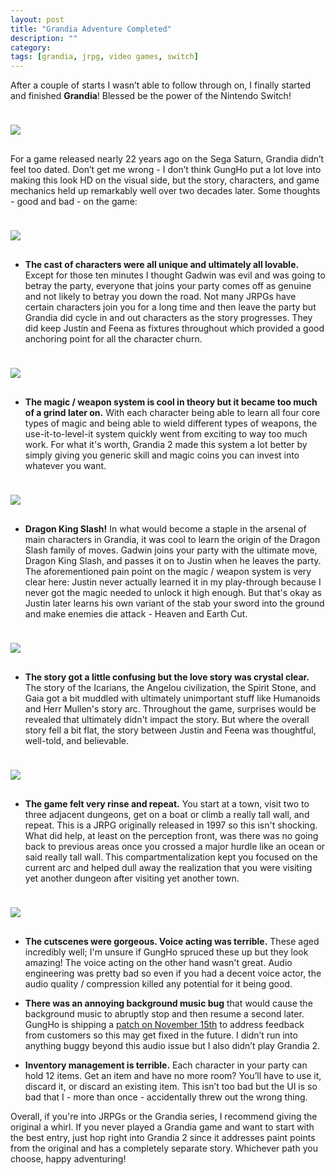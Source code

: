 ```yaml
---
layout: post
title: "Grandia Adventure Completed"
description: ""
category: 
tags: [grandia, jrpg, video games, switch]
---
```


After a couple of starts I wasn’t able to follow through on, I finally started and finished **Grandia**! Blessed be the power of the Nintendo Switch!

<div>
    <img class="rounded-corners" style="max-width: 600px; border: 1px; margin-top: 24px;" src="{{ site.images2019 }}/09-08/title.jpg"/>
    <p class="caption-text" style="line-height: 1.5em; margin-bottom: 30px; margin-top: 6px;"><strong></strong></p>
</div>

For a game released nearly 22 years ago on the Sega Saturn, Grandia didn’t feel too dated. Don’t get me wrong - I don’t think GungHo put a lot love into making this look HD on the visual side, but the story, characters, and game mechanics held up remarkably well over two decades later. Some thoughts - good and bad - on the game:

<div>
    <img class="rounded-corners" style="max-width: 600px; border: 1px; margin-top: 24px;" src="{{ site.images2019 }}/09-08/party.jpg"/>
    <p class="caption-text" style="line-height: 1.5em; margin-bottom: 30px; margin-top: 6px;"><strong></strong></p>
</div>

* **The cast of characters were all unique and ultimately all lovable.** Except for those ten minutes I thought Gadwin was evil and was going to betray the party, everyone that joins your party comes off as genuine and not likely to betray you down the road. Not many JRPGs have certain characters join you for a long time and then leave the party but Grandia did cycle in and out characters as the story progresses. They did keep Justin and Feena as fixtures throughout which provided a good anchoring point for all the character churn.

<div>
    <img class="rounded-corners" style="max-width: 600px; border: 1px; margin-top: 24px;" src="{{ site.images2019 }}/09-08/skills.jpg"/>
    <p class="caption-text" style="line-height: 1.5em; margin-bottom: 30px; margin-top: 6px;"><strong></strong></p>
</div>

* **The magic / weapon system is cool in theory but it became too much of a grind later on.** With each character being able to learn all four core types of magic and being able to wield different types of weapons, the use-it-to-level-it system quickly went from exciting to way too much work. For what it's worth, Grandia 2 made this system a lot better by simply giving you generic skill and magic coins you can invest into whatever you want.

<div>
    <img class="rounded-corners" style="max-width: 600px; border: 1px; margin-top: 24px;" src="{{ site.images2019 }}/09-08/dragon-king-slice.jpg"/>
    <p class="caption-text" style="line-height: 1.5em; margin-bottom: 30px; margin-top: 6px;"><strong></strong></p>
</div>

* **Dragon King Slash!** In what would become a staple in the arsenal of main characters in Grandia, it was cool to learn the origin of the Dragon Slash family of moves. Gadwin joins your party with the ultimate move, Dragon King Slash, and passes it on to Justin when he leaves the party. The aforementioned pain point on the magic / weapon system is very clear here: Justin never actually learned it in my play-through because I never got the magic needed to unlock it high enough. But that's okay as Justin later learns his own variant of the stab your sword into the ground and make enemies die attack - Heaven and Earth Cut.

<div>
    <img class="rounded-corners" style="max-width: 600px; border: 1px; margin-top: 24px;" src="{{ site.images2019 }}/09-08/love.jpg"/>
    <p class="caption-text" style="line-height: 1.5em; margin-bottom: 30px; margin-top: 6px;"><strong></strong></p>
</div>

* **The story got a little confusing but the love story was crystal clear.** The story of the Icarians, the Angelou civilization, the Spirit Stone, and Gaia got a bit muddled with ultimately unimportant stuff like Humanoids and Herr Mullen's story arc. Throughout the game, surprises would be revealed that ultimately didn't impact the story. But where the overall story fell a bit flat, the story between Justin and Feena was thoughtful, well-told, and believable.

<div>
    <img class="rounded-corners" style="max-width: 600px; border: 1px; margin-top: 24px;" src="{{ site.images2019 }}/09-08/herr.jpg"/>
    <p class="caption-text" style="line-height: 1.5em; margin-bottom: 30px; margin-top: 6px;"><strong></strong></p>
</div>

* **The game felt very rinse and repeat.** You start at a town, visit two to three adjacent dungeons, get on a boat or climb a really tall wall, and repeat. This is a JRPG originally released in 1997 so this isn't shocking. What did help, at least on the perception front, was there was no going back to previous areas once you crossed a major hurdle like an ocean or said really tall wall. This compartmentalization kept you focused on the current arc and helped dull away the realization that you were visiting yet another dungeon after visiting yet another town.

<div>
    <img class="rounded-corners" style="max-width: 600px; border: 1px; margin-top: 24px;" src="{{ site.images2019 }}/09-08/cutscene.jpg"/>
    <p class="caption-text" style="line-height: 1.5em; margin-bottom: 30px; margin-top: 6px;"><strong></strong></p>
</div>

* **The cutscenes were gorgeous. Voice acting was terrible.** These aged incredibly well; I'm unsure if GungHo spruced these up but they look amazing! The voice acting on the other hand wasn't great. Audio engineering was pretty bad so even if you had a decent voice actor, the audio quality / compression killed any potential for it being good.

* **There was an annoying background music bug** that would cause the background music to abruptly stop and then resume a second later. GungHo is shipping a [patch on November 15th][1] to address feedback from customers so this may get fixed in the future. I didn’t run into anything buggy beyond this audio issue but I also didn’t play Grandia 2. 

* **Inventory management is terrible.** Each character in your party can hold 12 items. Get an item and have no more room? You’ll have to use it, discard it, or discard an existing item. This isn’t too bad but the UI is so bad that I - more than once - accidentally threw out the wrong thing.

Overall, if you're into JRPGs or the Grandia series, I recommend giving the original a whirl. If you never played a Grandia game and want to start with the best entry, just hop right into Grandia 2 since it addresses paint points from the original and has a completely separate story. Whichever path you choose, happy adventuring!

[1]: https://twitter.com/GungHo_America/status/1176150493451694080
